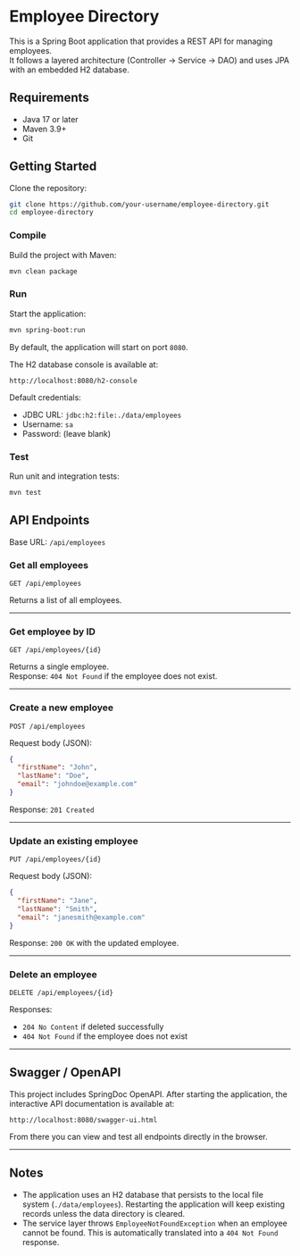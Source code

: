 # Employee Directory

This is a Spring Boot application that provides a REST API for managing employees.  
It follows a layered architecture (Controller → Service → DAO) and uses JPA with an embedded H2 database.

## Requirements

- Java 17 or later
- Maven 3.9+
- Git

## Getting Started

Clone the repository:

```bash
git clone https://github.com/your-username/employee-directory.git
cd employee-directory
```

### Compile

Build the project with Maven:

```bash
mvn clean package
```

### Run

Start the application:

```bash
mvn spring-boot:run
```

By default, the application will start on port `8080`.

The H2 database console is available at:
```
http://localhost:8080/h2-console
```

Default credentials:
- JDBC URL: `jdbc:h2:file:./data/employees`
- Username: `sa`
- Password: (leave blank)

### Test

Run unit and integration tests:

```bash
mvn test
```

## API Endpoints

Base URL: `/api/employees`

### Get all employees
```
GET /api/employees
```
Returns a list of all employees.

---

### Get employee by ID
```
GET /api/employees/{id}
```
Returns a single employee.  
Response: `404 Not Found` if the employee does not exist.

---

### Create a new employee
```
POST /api/employees
```
Request body (JSON):
```json
{
  "firstName": "John",
  "lastName": "Doe",
  "email": "johndoe@example.com"
}
```
Response: `201 Created`

---

### Update an existing employee
```
PUT /api/employees/{id}
```
Request body (JSON):
```json
{
  "firstName": "Jane",
  "lastName": "Smith",
  "email": "janesmith@example.com"
}
```
Response: `200 OK` with the updated employee.

---

### Delete an employee
```
DELETE /api/employees/{id}
```
Responses:  
- `204 No Content` if deleted successfully  
- `404 Not Found` if the employee does not exist  

---

## Swagger / OpenAPI

This project includes SpringDoc OpenAPI. After starting the application, the interactive API documentation is available at:

```
http://localhost:8080/swagger-ui.html
```

From there you can view and test all endpoints directly in the browser.

---

## Notes

- The application uses an H2 database that persists to the local file system (`./data/employees`). Restarting the application will keep existing records unless the data directory is cleared.  
- The service layer throws `EmployeeNotFoundException` when an employee cannot be found. This is automatically translated into a `404 Not Found` response.
